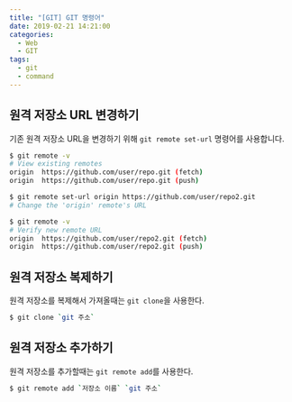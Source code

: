 ```yaml
---
title: "[GIT] GIT 명령어"
date: 2019-02-21 14:21:00
categories:
  - Web
  - GIT
tags:
  - git
  - command
---
```


## 원격 저장소 URL 변경하기

기존 원격 저장소 URL을 변경하기 위해 `git remote set-url` 명령어를 사용합니다.

```sh
$ git remote -v
# View existing remotes
origin  https://github.com/user/repo.git (fetch)
origin  https://github.com/user/repo.git (push)

$ git remote set-url origin https://github.com/user/repo2.git
# Change the 'origin' remote's URL

$ git remote -v
# Verify new remote URL
origin  https://github.com/user/repo2.git (fetch)
origin  https://github.com/user/repo2.git (push)
```

## 원격 저장소 복제하기

원격 저장소를 복제해서 가져올때는 `git clone`을 사용한다.

```sh
$ git clone `git 주소`
```

## 원격 저장소 추가하기

원격 저장소를 추가할때는 `git remote add`를 사용한다.

```sh
$ git remote add `저장소 이름` `git 주소`
```
